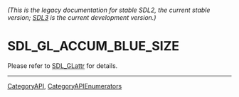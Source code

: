 ###### (This is the legacy documentation for stable SDL2, the current stable version; [SDL3](https://wiki.libsdl.org/SDL3/) is the current development version.)
# SDL_GL_ACCUM_BLUE_SIZE

Please refer to [SDL_GLattr](SDL_GLattr) for details.

----
[CategoryAPI](CategoryAPI), [CategoryAPIEnumerators](CategoryAPIEnumerators)

